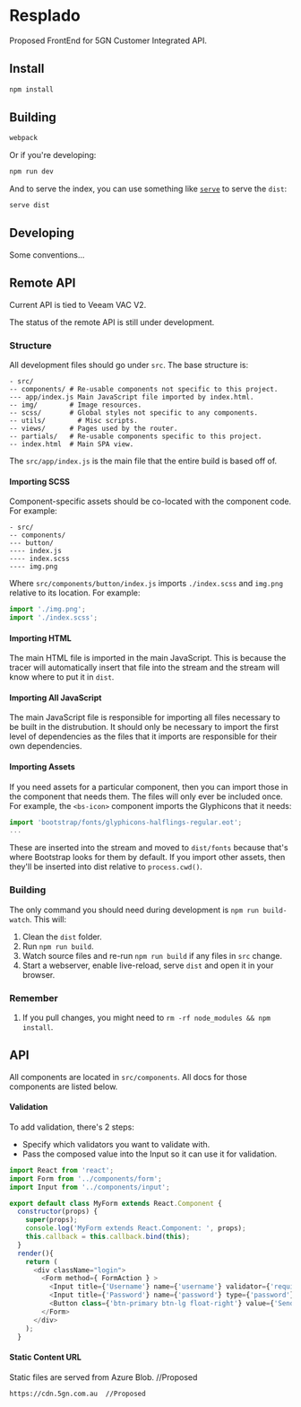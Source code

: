 # Resplado

Proposed FrontEnd for 5GN Customer Integrated API. 

## Install

```sh
npm install
```

## Building

```js
webpack
```

Or if you're developing:

```js
npm run dev

```

And to serve the index, you can use something like [`serve`](https://npmjs.com/package/serve) to serve the `dist`:

```bash
serve dist
```

## Developing

Some conventions...

## Remote API

Current API is tied to Veeam VAC V2. 

The status of the remote API is still under development. 

### Structure

All development files should go under `src`. The base structure is:

```
- src/
-- components/ # Re-usable components not specific to this project.
--- app/index.js Main JavaScript file imported by index.html.
-- img/        # Image resources.
-- scss/       # Global styles not specific to any components.
-- utils/        # Misc scripts.
-- views/      # Pages used by the router.
-- partials/   # Re-usable components specific to this project.
-- index.html  # Main SPA view.
```

The `src/app/index.js` is the main file that the entire build is based off of.

#### Importing SCSS

Component-specific assets should be co-located with the component code. For example:

```
- src/
-- components/
--- button/
---- index.js
---- index.scss
---- img.png
```

Where `src/components/button/index.js` imports `./index.scss` and `img.png` relative to its location. For example:

```js
import './img.png';
import './index.scss';
```

#### Importing HTML

The main HTML file is imported in the main JavaScript. This is because the tracer will automatically insert that file into the stream and the stream will know where to put it in `dist`.

#### Importing All JavaScript

The main JavaScript file is responsible for importing all files necessary to be built in the distrubution. It should only be necessary to import the first level of dependencies as the files that it imports are responsible for their own dependencies.

#### Importing Assets

If you need assets for a particular component, then you can import those in the component that needs them. The files will only ever be included once. For example, the `<bs-icon>` component imports the Glyphicons that it needs:

```js
import 'bootstrap/fonts/glyphicons-halflings-regular.eot';
...
```

These are inserted into the stream and moved to `dist/fonts` because that's where Bootstrap looks for them by default. If you import other assets, then they'll be inserted into dist relative to `process.cwd()`.

### Building

The only command you should need during development is `npm run build-watch`. This will:

1. Clean the `dist` folder.
2. Run `npm run build`.
3. Watch source files and re-run `npm run build` if any files in `src` change.
4. Start a webserver, enable live-reload, serve `dist` and open it in your browser.

### Remember

1. If you pull changes, you might need to `rm -rf node_modules && npm install`.

## API

All components are located in `src/components`. All docs for those components are listed below.

#### Validation

To add validation, there's 2 steps:

- Specify which validators you want to validate with.
- Pass the composed value into the Input so it can use it for validation.

```js
import React from 'react';
import Form from '../components/form';
import Input from '../components/input';

export default class MyForm extends React.Component {
  constructor(props) {
    super(props);
    console.log('MyForm extends React.Component: ', props);
    this.callback = this.callback.bind(this);
  }
  render(){
    return (
      <div className="login">
        <Form method={ FormAction } >
          <Input title={'Username'} name={'username'} validator={'required'} />
          <Input title={'Password'} name={'password'} type={'password'} validator={'required'} />
          <Button class={'btn-primary btn-lg float-right'} value={'Send'} type={'submit'} />
        </Form>
      </div>
    );
  }
```



#### Static Content URL
Static files are served from Azure Blob. //Proposed

```
https://cdn.5gn.com.au  //Proposed
```
